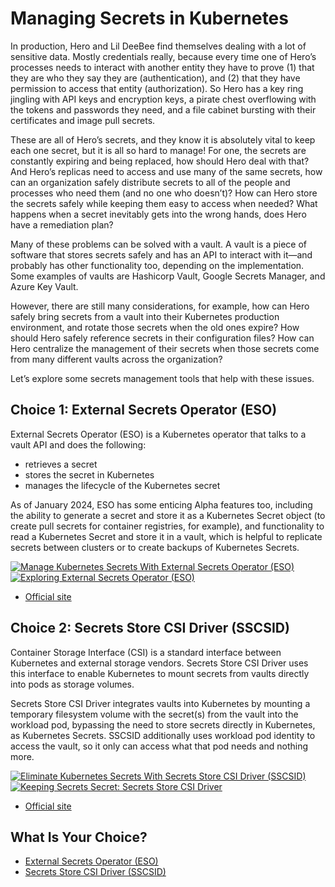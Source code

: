 # Managing Secrets in Kubernetes

In production, Hero and Lil DeeBee find themselves dealing with a lot of sensitive data. Mostly credentials really, because every time one of Hero’s processes needs to interact with another entity they have to prove (1) that they are who they say they are (authentication), and (2) that they have permission to access that entity (authorization). So Hero has a key ring jingling with API keys and encryption keys, a pirate chest overflowing with the tokens and passwords they need, and a file cabinet bursting with their certificates and image pull secrets. 

These are all of Hero’s secrets, and they know it is absolutely vital to keep each one secret, but it is all so hard to manage! For one, the secrets are constantly expiring and being replaced, how should Hero deal with that? And Hero’s replicas need to access and use many of the same secrets, how can an organization safely distribute secrets to all of the people and processes who need them (and no one who doesn’t)? How can Hero store the secrets safely while keeping them easy to access when needed? What happens when a secret inevitably gets into the wrong hands, does Hero have a remediation plan?

Many of these problems can be solved with a vault. A vault is a piece of software that stores secrets safely and has an API to interact with it—and probably has other functionality too, depending on the implementation. Some examples of vaults are Hashicorp Vault, Google Secrets Manager, and Azure Key Vault.

However, there are still many considerations, for example, how can Hero safely bring secrets from a vault into their Kubernetes production environment, and rotate those secrets when the old ones expire? How should Hero safely reference secrets in their configuration files? How can Hero centralize the management of their secrets when those secrets come from many different vaults across the organization?

Let’s explore some secrets management tools that help with these issues.

## Choice 1: External Secrets Operator (ESO)

External Secrets Operator (ESO) is a Kubernetes operator that talks to a vault API and does the following:
* retrieves a secret
* stores the secret in Kubernetes
* manages the lifecycle of the Kubernetes secret

As of January 2024, ESO has some enticing Alpha features too, including the ability to generate a secret and store it as a Kubernetes Secret object (to create pull secrets for container registries, for example), and functionality to read a Kubernetes Secret and store it in a vault, which is helpful to replicate secrets between clusters or to create backups of Kubernetes Secrets. 

[![Manage Kubernetes Secrets With External Secrets Operator (ESO)](https://img.youtube.com/vi/SyRZe5YVCVk/0.jpg)](https://youtu.be/SyRZe5YVCVk)
[![Exploring External Secrets Operator (ESO)](https://img.youtube.com/vi/kK4hwXisW8g/0.jpg)](https://youtu.be/kK4hwXisW8g)
* [Official site](https://external-secrets.io)

## Choice 2: Secrets Store CSI Driver (SSCSID)

Container Storage Interface (CSI) is a standard interface between Kubernetes and external storage vendors. Secrets Store CSI Driver uses this interface to enable Kubernetes to mount secrets from vaults directly into pods as storage volumes.

Secrets Store CSI Driver integrates vaults into Kubernetes by mounting a temporary filesystem volume with the secret(s) from the vault into the workload pod, bypassing the need to store secrets directly in Kubernetes, as Kubernetes Secrets. SSCSID additionally uses workload pod identity to access the vault, so it only can access what that pod needs and nothing more.

[![Eliminate Kubernetes Secrets With Secrets Store CSI Driver (SSCSID)](https://img.youtube.com/vi/DsQu66ZMG4M/0.jpg)](https://youtu.be/DsQu66ZMG4M)
[![Keeping Secrets Secret: Secrets Store CSI Driver](https://img.youtube.com/vi/Fn9VLfw5AhE/0.jpg)](https://youtu.be/Fn9VLfw5AhE)
* [Official site](https://secrets-store-csi-driver.sigs.k8s.io)

## What Is Your Choice?

* [External Secrets Operator (ESO)](eso.md)
* [Secrets Store CSI Driver (SSCSID)](sscsid.md)
